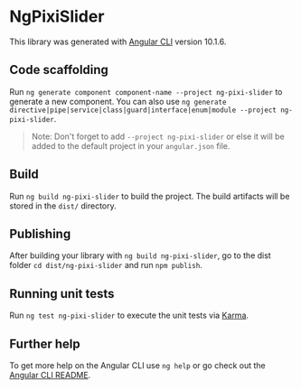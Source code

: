 # NgPixiSlider

This library was generated with [Angular CLI](https://github.com/angular/angular-cli) version 10.1.6.

## Code scaffolding

Run `ng generate component component-name --project ng-pixi-slider` to generate a new component. You can also use `ng generate directive|pipe|service|class|guard|interface|enum|module --project ng-pixi-slider`.
> Note: Don't forget to add `--project ng-pixi-slider` or else it will be added to the default project in your `angular.json` file. 

## Build

Run `ng build ng-pixi-slider` to build the project. The build artifacts will be stored in the `dist/` directory.

## Publishing

After building your library with `ng build ng-pixi-slider`, go to the dist folder `cd dist/ng-pixi-slider` and run `npm publish`.

## Running unit tests

Run `ng test ng-pixi-slider` to execute the unit tests via [Karma](https://karma-runner.github.io).

## Further help

To get more help on the Angular CLI use `ng help` or go check out the [Angular CLI README](https://github.com/angular/angular-cli/blob/master/README.md).
